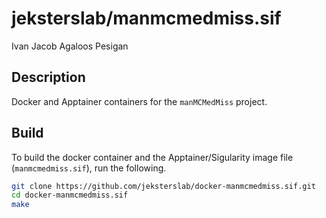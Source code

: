 jeksterslab/manmcmedmiss.sif
============================
Ivan Jacob Agaloos Pesigan

## Description

Docker and Apptainer containers for the `manMCMedMiss` project.

## Build

To build the docker container and the Apptainer/Sigularity image file (`manmcmedmiss.sif`),
run the following.

```bash
git clone https://github.com/jeksterslab/docker-manmcmedmiss.sif.git
cd docker-manmcmedmiss.sif
make
```
